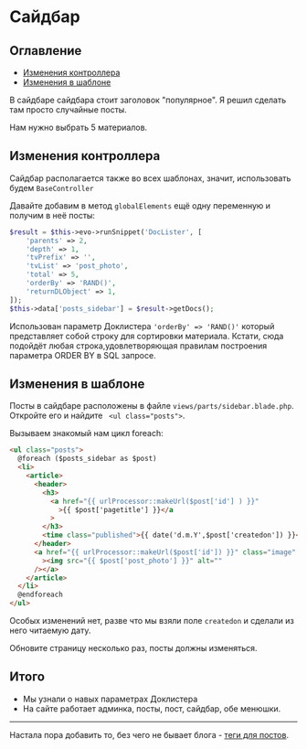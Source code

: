 # Сайдбар

## Оглавление

- [Изменения контроллера](#part3)
- [Изменения в шаблоне](#part4)

В сайдбаре сайдбара стоит заголовок "популярное". Я решил сделать там просто случайные посты.

Нам нужно выбрать 5 материалов.

## Изменения контроллера <a name="part3"></a>

Сайдбар располагается также во всех шаблонах, значит, использовать будем `BaseController`

Давайте добавим в метод `globalElements` ещё одну переменную и получим в неё посты:

```php
$result = $this->evo->runSnippet('DocLister', [
    'parents' => 2,
    'depth' => 1,
    'tvPrefix' => '',
    'tvList' => 'post_photo',
    'total' => 5,
    'orderBy' => 'RAND()',
    'returnDLObject' => 1,
]);
$this->data['posts_sidebar'] = $result->getDocs();
```

Использован параметр Доклистера `'orderBy' => 'RAND()'` который представляет собой строку для сортировки материала. Кстати, сюда подойдёт любая строка,удовлетворяющая правилам построения параметра ORDER BY в SQL запросе.

## Изменения в шаблоне <a name="part4"></a>

Посты в сайдбаре расположены в файле `views/parts/sidebar.blade.php`. Откройте его и найдите ` <ul class="posts">`.

Вызываем знакомый нам цикл foreach:

```html
<ul class="posts">
  @foreach ($posts_sidebar as $post)
  <li>
    <article>
      <header>
        <h3>
          <a href="{{ urlProcessor::makeUrl($post['id'] ) }}"
            >{{ $post['pagetitle'] }}</a
          >
        </h3>
        <time class="published">{{ date('d.m.Y',$post['createdon']) }}</time>
      </header>
      <a href="{{ urlProcessor::makeUrl($post['id']) }}" class="image"
        ><img src="{{ $post['post_photo'] }}" alt=""
      /></a>
    </article>
  </li>
  @endforeach
</ul>
```

Особых изменений нет, разве что мы взяли поле `createdon` и сделали из него читаемую дату.

Обновите страницу несколько раз, посты должны изменяться.

## Итого

- Мы узнали о навых параметрах Доклистера
- На сайте работает админка, посты, пост, сайдбар, обе менюшки.

---

Настала пора добавить то, без чего не бывает блога - [теги для постов](/011_%D0%A2%D0%B5%D0%B3%D0%B8%20%D0%B2%20%D0%B1%D0%BB%D0%BE%D0%B3%D0%B5%20%D0%BD%D0%B0%20Evolution%20CMS.md).
